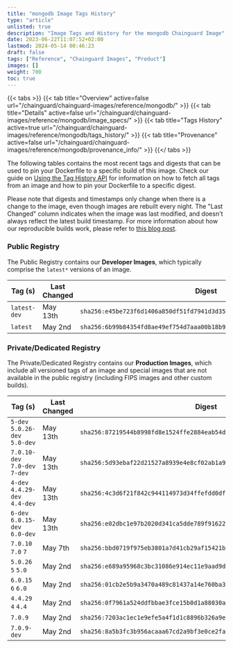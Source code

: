 ```yaml
---
title: "mongodb Image Tags History"
type: "article"
unlisted: true
description: "Image Tags and History for the mongodb Chainguard Image"
date: 2023-06-22T11:07:52+02:00
lastmod: 2024-05-14 00:46:23
draft: false
tags: ["Reference", "Chainguard Images", "Product"]
images: []
weight: 700
toc: true
---
```


{{< tabs >}}
{{< tab title="Overview" active=false url="/chainguard/chainguard-images/reference/mongodb/" >}}
{{< tab title="Details" active=false url="/chainguard/chainguard-images/reference/mongodb/image_specs/" >}}
{{< tab title="Tags History" active=true url="/chainguard/chainguard-images/reference/mongodb/tags_history/" >}}
{{< tab title="Provenance" active=false url="/chainguard/chainguard-images/reference/mongodb/provenance_info/" >}}
{{</ tabs >}}

The following tables contains the most recent tags and digests that can be used to pin your Dockerfile to a specific build of this image. Check our guide on [Using the Tag History API](/chainguard/chainguard-images/using-the-tag-history-api/) for information on how to fetch all tags from an image and how to pin your Dockerfile to a specific digest.

Please note that digests and timestamps only change when there is a change to the image, even though images are rebuilt every night. The "Last Changed" column indicates when the image was last modified, and doesn't always reflect the latest build timestamp. For more information about how our reproducible builds work, please refer to [this blog post](https://www.chainguard.dev/unchained/reproducing-chainguards-reproducible-image-builds).

### Public Registry
The Public Registry contains our **Developer Images**, which typically comprise the `latest*` versions of an image.

| Tag (s)       | Last Changed | Digest                                                                    |
|---------------|--------------|---------------------------------------------------------------------------|
|  `latest-dev` | May 13th     | `sha256:e45be723f6d1406a850df51fd7941d3d350b74a5eaca9ad4d4d24eab0a8a98b0` |
|  `latest`     | May 2nd      | `sha256:6b99b84354fd8ae49ef754d7aaa00b18b96d7d0d8a66231f8fa66499a453bdf0` |


### Private/Dedicated Registry
The Private/Dedicated Registry contains our **Production Images**, which include all versioned tags of an image and special images that are not available in the public registry (including FIPS images and other custom builds).

| Tag (s)                         | Last Changed | Digest                                                                    |
|---------------------------------|--------------|---------------------------------------------------------------------------|
|  `5-dev` `5.0.26-dev` `5.0-dev` | May 13th     | `sha256:87219544b8998fd8e1524ffe2884eab54d0935571cd72562fd111628c11d4445` |
|  `7.0.10-dev` `7.0-dev` `7-dev` | May 13th     | `sha256:5d93ebaf22d21527a8939e4e8cf02ab1a96f16fc3f0aaa4a8ddf1d0f2e17980a` |
|  `4-dev` `4.4.29-dev` `4.4-dev` | May 13th     | `sha256:4c3d6f21f842c944114973d34ffefdd0dfb5f4e1e0e9ecf9c88224e905e558d0` |
|  `6-dev` `6.0.15-dev` `6.0-dev` | May 13th     | `sha256:e02dbc1e97b2020d341ca5dde789f9162276f749a31936b3a0309e10cdd5d71b` |
|  `7.0.10` `7.0` `7`             | May 7th      | `sha256:bbd0719f975eb3801a7d41cb29af15421b21b9cf856b89412bcb41a28c66ac01` |
|  `5.0.26` `5` `5.0`             | May 2nd      | `sha256:e689a95968c3bc31086e914ec11e9aad9d967d422d25ad9dfba21d862f3eb422` |
|  `6.0.15` `6` `6.0`             | May 2nd      | `sha256:01cb2e5b9a3470a489c81437a14e760ba32e6270a29e9ce345aa162a832a8164` |
|  `4.4.29` `4` `4.4`             | May 2nd      | `sha256:0f7961a524ddfbbae3fce15b0d1a88030a364246c42b57915780835a01c39e3d` |
|  `7.0.9`                        | May 2nd      | `sha256:7203ac1ec1e9efe5a4f1d1c8896b326a9ea20835778f45f06e83cec0c7f5a09b` |
|  `7.0.9-dev`                    | May 2nd      | `sha256:8a5b3fc3b956acaaa67cd2a9bf3e0ce2faac857c5fd4d7476f9b53dff5f61367` |

